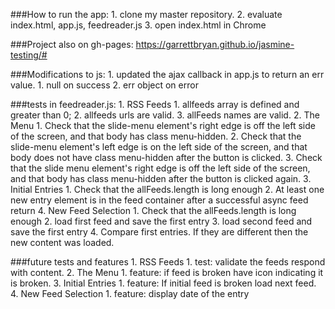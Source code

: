 ###How to run the app:
    1. clone my master repository.
    2. evaluate index.html, app.js, feedreader.js
    3. open index.html in Chrome

###Project also on gh-pages:
https://garrettbryan.github.io/jasmine-testing/#

###Modifications to js:
    1. updated the ajax callback in app.js to return an err value.
        1. null on success
        2. err object on error

###tests in feedreader.js:
    1. RSS Feeds
        1. allfeeds array is defined and greater than 0;
        2. allfeeds urls are valid.
        3. allFeeds names are valid.
    2. The Menu
        1. Check that the slide-menu element's right edge is off the left side of the screen, and that body has class menu-hidden.
        2. Check that the slide-menu element's left edge is on the left side of the screen, and that body does not have class menu-hidden after the button is clicked.
        3. Check that the slide menu element's right edge is off the left side of the screen, and that body has class menu-hidden after the button is clicked again.
    3. Initial Entries
        1. Check that the allFeeds.length is long enough
        2. At least one new entry element is in the feed container after a successful async feed return
    4. New Feed Selection
        1. Check that the allFeeds.length is long enough
        2. load first feed and save the first entry
        3. load second feed and save the first entry
        4. Compare first entries. If they are different then the new content was loaded.

###future tests and features
    1. RSS Feeds
        1. test: validate the feeds respond with content.
    2. The Menu
        1. feature: if feed is broken have icon indicating it is broken.
    3. Initial Entries
        1. feature: If initial feed is broken load next feed.
    4. New Feed Selection
        1. feature: display date of the entry

